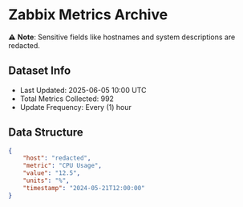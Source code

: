# Zabbix Metrics Archive

⚠️ **Note**: Sensitive fields like hostnames and system descriptions are redacted.

## Dataset Info
- Last Updated: 2025-06-05 10:00 UTC
- Total Metrics Collected: 992
- Update Frequency: Every (1) hour

## Data Structure
```json
{
    "host": "redacted",
    "metric": "CPU Usage",
    "value": "12.5",
    "units": "%",
    "timestamp": "2024-05-21T12:00:00"
}
```
